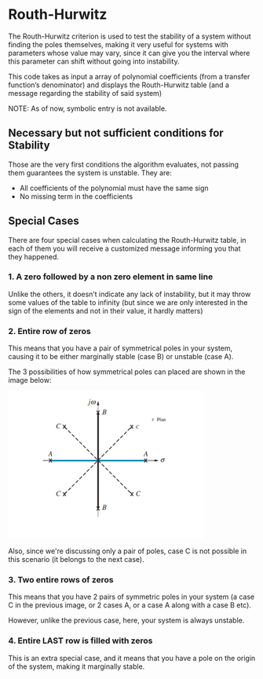 # Routh-Hurwitz
The Routh-Hurwitz criterion is used to test the stability of a system without finding the poles themselves, making it very useful for systems with parameters whose value may vary, since it can give you the interval where this parameter can shift without going into instability. 

This code takes as input a array of polynomial coefficients (from a transfer function’s denominator) and displays the Routh-Hurwitz table (and a message regarding the stability of said system)

NOTE: As of now, symbolic entry is not available. 

## Necessary but not sufficient conditions for Stability
Those are the very first conditions the algorithm evaluates, not passing them guarantees the system is unstable. They are:

* All coefficients of the polynomial must have the same sign
* No missing term in the coefficients


## Special Cases
There are four special cases when calculating the Routh-Hurwitz table, in each of them you will receive a customized message informing you that they happened.

### 1. A zero followed by a non zero element in same line
Unlike the others, it doesn’t indicate any lack of instability, but it may throw some values of the table to infinity (but since we are only interested in the sign of the elements and not in their value, it hardly matters)

### 2. Entire row of zeros
This means that you have a pair of symmetrical poles in your system, causing it to be either marginally stable (case B) or unstable (case A).

The 3 possibilities of how symmetrical poles can placed are shown in the image below:

![Image!](Images/Symmetric_Poles.png)

Also, since we're discussing only a pair of poles, case C is not possible in this scenario (it belongs to the next case).

### 3. Two entire rows of zeros
This means that you have 2 pairs of symmetric poles in your system (a case C in the previous image, or 2 cases A, or a case A along with a case B etc).

However, unlike the previous case, here,  your system is always unstable.

### 4. Entire LAST row is filled with zeros
This is an extra special case, and it means that you have a pole on the origin of the system, making it marginally stable.
